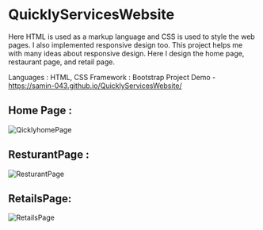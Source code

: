 # QuicklyServicesWebsite

Here HTML is used as a markup language and CSS is used to style the web pages. I also implemented responsive design too. This project helps me with many ideas about responsive design. Here I design the home page, restaurant page, and retail page.
 
Languages : HTML, CSS
Framework : Bootstrap
Project Demo - https://samin-043.github.io/QuicklyServicesWebsite/

## Home Page :

![QicklyhomePage](https://user-images.githubusercontent.com/48744887/227030590-37ba3756-722a-477a-875e-0e59e4007476.png)









## ResturantPage : 
![ResturantPage](https://user-images.githubusercontent.com/48744887/227031028-82ccb163-bff3-463c-852e-dce838e53126.png)










## RetailsPage:
![RetailsPage](https://user-images.githubusercontent.com/48744887/227031354-f8dd81ad-75b5-4fd2-9f01-d5ea5d13a2f4.png)
